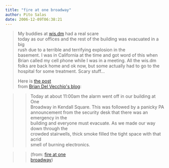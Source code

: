 ```yaml
---
title: "fire at one broadway"
author: Pito Salas
date: 2006-12-09T06:38:21
---
```



>
> My buddies at [wis.dm](<http://wis.dm>) had a real scare  
>  today as our offices and the rest of the building was evacuated in a big  
>  rush due to a terrible and terrifying explosion in the  
>  basement. I was in California at the time and got word of this when  
>  Brian called my cell phone while I was in a meeting. All the wis.dm folks
> are back home and ok now, but some actually had to go to the hospital for
> some treatment. Scary stuff…
>
> Here is [the post](<http://hybernaut.com/fire-at-one-broadway>)  
>  from [Brian Del Vecchio's blog](<http://hybernaut.com/bdv>):
>

>> Today at about 11:00am the alarm went off in our building at One  
>  Broadway in Kendall Square. This was followed by a panicky PA  
>  announcement from the security desk that there was an emergency in the  
>  building and everyone must evacuate. As we made our way down through the  
>  crowded stairwells, thick smoke filled the tight space with that acrid  
>  smell of burning electronics.
>>

>> (from: [fire at one  
>  broadway](<http://hybernaut.com/fire-at-one-broadway>))



